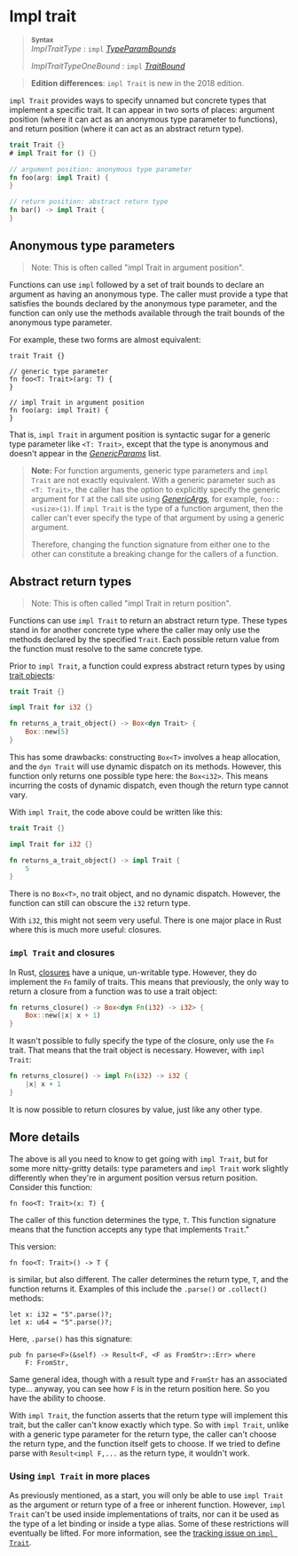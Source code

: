 # Impl trait

> **<sup>Syntax</sup>**\
> _ImplTraitType_ : `impl` [_TypeParamBounds_]
>
> _ImplTraitTypeOneBound_ : `impl` [_TraitBound_]

> **Edition differences**: `impl Trait` is new in the 2018 edition.

`impl Trait` provides ways to specify unnamed but concrete types that
implement a specific trait.
It can appear in two sorts of places: argument position (where it can act as an anonymous type parameter to functions), and return position (where it can act as an abstract return type).

```rust
trait Trait {}
# impl Trait for () {}

// argument position: anonymous type parameter
fn foo(arg: impl Trait) {
}

// return position: abstract return type
fn bar() -> impl Trait {
}
```
## Anonymous type parameters

> Note: This is often called "impl Trait in argument position".

Functions can use `impl` followed by a set of trait bounds to declare an argument as having an anonymous type.
The caller must provide a type that satisfies the bounds declared by the anonymous type parameter, and the function can only use the methods available through the trait bounds of the anonymous type parameter.

For example, these two forms are almost equivalent:

```rust,ignore
trait Trait {}

// generic type parameter
fn foo<T: Trait>(arg: T) {
}

// impl Trait in argument position
fn foo(arg: impl Trait) {
}
```

That is, `impl Trait` in argument position is syntactic sugar for a generic type parameter like `<T: Trait>`, except that the type is anonymous and doesn't appear in the [_GenericParams_] list.

> **Note:**
> For function arguments, generic type parameters and `impl Trait` are not exactly equivalent.
> With a generic parameter such as `<T: Trait>`, the caller has the option to explicitly specify the generic argument for `T` at the call site using [_GenericArgs_], for example, `foo::<usize>(1)`.
> If `impl Trait` is the type of a function argument, then the caller can't ever specify the type of that argument by using a generic argument.
>
> Therefore, changing the function signature from either one to the other can constitute a breaking change for the callers of a function.

## Abstract return types

> Note: This is often called "impl Trait in return position".

Functions can use `impl Trait` to return an abstract return type.
These types stand in for another concrete type where the caller may only use the methods declared by the specified `Trait`.
Each possible return value from the function must resolve to the same concrete type.

Prior to `impl Trait`, a function could express abstract return types by using [trait objects]:

```rust
trait Trait {}

impl Trait for i32 {}

fn returns_a_trait_object() -> Box<dyn Trait> {
    Box::new(5)
}
```

This has some drawbacks: constructing `Box<T>` involves a heap allocation, and the `dyn Trait` will use dynamic dispatch on its methods.
However, this function only returns one possible type here: the `Box<i32>`.
This means incurring the costs of dynamic dispatch, even though the return type cannot vary.

With `impl Trait`, the code above could be written like this:

```rust
trait Trait {}

impl Trait for i32 {}

fn returns_a_trait_object() -> impl Trait {
    5
}
```

There is no `Box<T>`, no trait object, and no dynamic dispatch.
However, the function can still can obscure the `i32` return type.

With `i32`, this might not seem very useful.
There is one major place in Rust where this is much more useful: closures.

### `impl Trait` and closures

In Rust, [closures] have a unique, un-writable type.
However, they do implement the `Fn` family of traits.
This means that previously, the only way to return a closure from a function was to use a trait object:

```rust
fn returns_closure() -> Box<dyn Fn(i32) -> i32> {
    Box::new(|x| x + 1)
}
```

It wasn't possible to fully specify the type of the closure, only use the `Fn` trait.
That means that the trait object is necessary.
However, with `impl Trait`:

```rust
fn returns_closure() -> impl Fn(i32) -> i32 {
    |x| x + 1
}
```

It is now possible to return closures by value, just like any other type.

## More details

The above is all you need to know to get going with `impl Trait`, but for some more nitty-gritty details: type parameters and `impl Trait` work slightly differently when they're in argument position versus return position.
Consider this function:

```rust,ignore
fn foo<T: Trait>(x: T) {
```

The caller of this function determines the type, `T`.
This function signature means that the function accepts any type that implements `Trait`."

This version:

```rust,ignore
fn foo<T: Trait>() -> T {
```

is similar, but also different.
The caller determines the return type, `T`, and the function returns it.
Examples of this include the `.parse()` or `.collect()` methods:

```rust,ignore
let x: i32 = "5".parse()?;
let x: u64 = "5".parse()?;
```

Here, `.parse()` has this signature:

```rust,ignore
pub fn parse<F>(&self) -> Result<F, <F as FromStr>::Err> where
    F: FromStr,
```

Same general idea, though with a result type and `FromStr` has an associated type... anyway, you can see how `F` is in the return position here.
So you have the ability to choose.

With `impl Trait`, the function asserts that the return type will implement this trait, but the caller can't know exactly which type.
So with `impl Trait`, unlike with a generic type parameter for the return type, the caller can't choose the return type, and the function itself gets to choose.
If we tried to define parse with `Result<impl F,...` as the return type, it wouldn't work.

### Using `impl Trait` in more places

As previously mentioned, as a start, you will only be able to use `impl Trait` as the argument or return type of a free or inherent function.
However, `impl Trait` can't be used inside implementations of traits, nor can it be used as the type of a let binding or inside a type alias.
Some of these restrictions will eventually be lifted.
For more information, see the [tracking issue on `impl Trait`](https://github.com/rust-lang/rust/issues/34511).

[closures]: closure.md
[_GenericArgs_]: ../paths.md#paths-in-expressions
[_GenericParams_]: ../items/generics.md
[_TraitBound_]: ../trait-bounds.md
[trait objects]: trait-object.md
[_TypeParamBounds_]: ../trait-bounds.md
